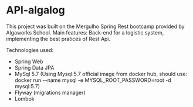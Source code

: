 # API-algalog

This project was built on the Mergulho Spring Rest bootcamp provided by Algaworks School.
Main features: Back-end for a logistic system, implementing the best pratices of Rest Api.

Technologies used:

- Spring Web
- Spring Data JPA
- MySql 5.7 (Using Mysql:5.7 official image from docker hub, should use: docker run --name mysql -e MYSQL_ROOT_PASSWORD=root -d mysql:5.7) 
- Flyway (migrations manager)
- Lombok
